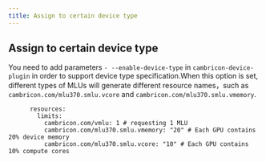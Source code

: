 ```yaml
---
title: Assign to certain device type
---
```


## Assign to certain device type

You need to add parameters `- --enable-device-type` in `cambricon-device-plugin` in order to support device type specification.When this option is set, different types of MLUs will generate different resource names，such as `cambricon.com/mlu370.smlu.vcore` and `cambricon.com/mlu370.smlu.vmemory`.

```
      resources:
        limits:
          cambricon.com/vmlu: 1 # requesting 1 MLU
          cambricon.com/mlu370.smlu.vmemory: "20" # Each GPU contains 20% device memory
          cambricon.com/mlu370.smlu.vcore: "10" # Each GPU contains 10% compute cores
```

